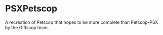 # PSXPetscop

A recreation of Petscop that hopes to be more complete than Petscop-PSX by the Giftscop team.
